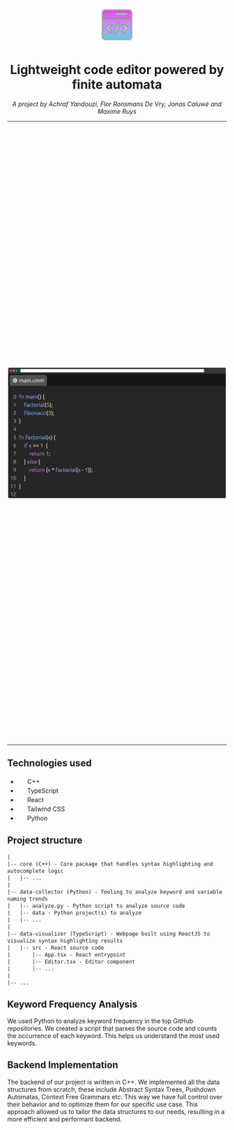 <p align="center">
  <img src="./images/logo.png" width="100">
</p>


<h1 align="center">Lightweight code editor powered by finite automata</h1>

<p style="text-align: center;">
    <em>
        A project by Achraf Yandouzi, Flor Ronsmans De Vry, Jonas Caluwé and Maxime Ruys
    </em>
</p>

---

<div style="display: flex; justify-content: center; align-items: center; height: 35vh;">
    <img src="./images/screenshot.png" width="500">
</div>

---

## Technologies used

- <img src="https://simpleicons.org/icons/cplusplus.svg" width="18" height="18" style="filter: brightness(0) invert(1);"> C++
- <img src="https://simpleicons.org/icons/typescript.svg" width="18" height="18" style="filter: brightness(0) invert(1);"> TypeScript
- <img src="https://simpleicons.org/icons/react.svg" width="18" height="18" style="filter: brightness(0) invert(1);"> React
- <img src="https://simpleicons.org/icons/tailwindcss.svg" width="18" height="18" style="filter: brightness(0) invert(1);"> Tailwind CSS
- <img src="https://simpleicons.org/icons/python.svg" width="18" height="18" style="filter: brightness(0) invert(1);"> Python

## Project structure

```
|
|-- core (C++) - Core package that handles syntax highlighting and autocomplete logic
|   |-- ...
|
|-- data-collector (Python) - Tooling to analyze keyword and variable naming trends
|   |-- analyze.py - Python script to analyze source code
|   |-- data - Python project(s) to analyze
|   |-- ...
|
|-- data-visualizer (TypeScript) - Webpage built using ReactJS to visualize syntax highlighting results
|   |-- src - React source code
|       |-- App.tsx - React entrypoint
|       |-- Editor.tsx - Editor component
|       |-- ...
|
|-- ...
```

## Keyword Frequency Analysis

We used Python to analyze keyword frequency in the top GitHub repositories. We created a script that parses the source
code and counts the occurrence of each keyword. This helps us understand the most used keywords.

## Backend Implementation

The backend of our project is written in C++. We implemented all the data structures from scratch, these include
Abstract Syntax Trees, Pushdown Automatas, Context Free Grammars etc. This way we have full control over their behavior and to optimize them for our
specific use case. This approach allowed us to tailor the data structures to our needs, resulting in a more efficient
and performant backend.